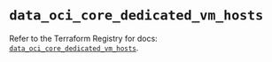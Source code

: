 # `data_oci_core_dedicated_vm_hosts`

Refer to the Terraform Registry for docs: [`data_oci_core_dedicated_vm_hosts`](https://registry.terraform.io/providers/hashicorp/oci/7.19.0/docs/data-sources/core_dedicated_vm_hosts).
